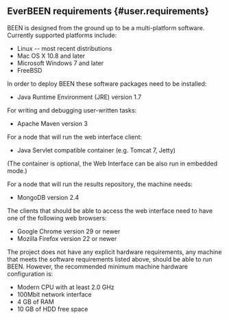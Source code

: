 ## EverBEEN requirements {#user.requirements}

BEEN is designed from the ground up to be a multi-platform software. Currently supported platforms include:

* Linux -- most recent distributions
* Mac OS X 10.8 and later
* Microsoft Windows 7 and later
* FreeBSD

In order to deploy BEEN these software packages need to be installed:

* Java Runtime Environment (JRE) version 1.7

For writing and debugging user-written tasks:

* Apache Maven version 3

For a node that will run the web interface client:

* Java Servlet compatible container (e.g. Tomcat 7, Jetty)

(The container is optional, the Web Interface can be also run in embedded mode.) 

For a node that will run the results repository, the machine needs:

* MongoDB version 2.4

The clients that should be able to access the web interface need to have one of the following web browsers:

* Google Chrome version 29 or newer
* Mozilla Firefox version 22 or newer

The project does not have any explicit hardware requirements, any machine that meets the software requirements listed above, should be able to run BEEN. However, the recommended minimum machine hardware configuration is:

* Modern CPU with at least 2.0 GHz
* 100Mbit network interface
* 4 GB of RAM
* 10 GB of HDD free space
